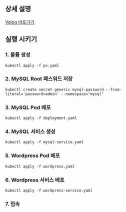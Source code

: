 ## 상세 설명
[Velog 바로가기](https://velog.io/@baeyuna97/Kubernetes-%EC%97%90%EC%84%9C-Wordpress-MySQL-%EA%B5%AC%EC%84%B1%ED%95%98%EA%B8%B0-Persistent-Volume)

## 실행 시키기
### 1. 볼륨 생성
```
kubectl apply -f pv.yaml 
```
### 2. MySQL Root 패스워드 저장
```
kubectl create secret generic mysql-password --from-literal='password=admin' --namespace="mysql"

```
### 3. MySQL Pod 배포
```
kubectl apply -f deployment.yaml 
```
### 4. MySQL 서비스 생성
```
kubectl apply -f mysql-service.yaml 
```
### 5. Wordpress Pod 배포
```
kubectl apply -f wordpress.yaml 
```
### 6. Wordpress 서비스 배포
```
kubectl apply -f wordpress-service.yaml 
```
### 7. 접속
